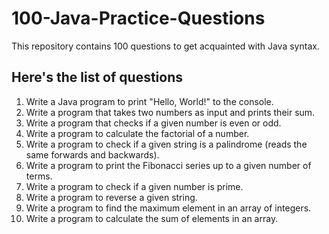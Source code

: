 # 100-Java-Practice-Questions
This repository contains 100 questions to get acquainted with Java syntax.

## Here's the list of questions
1. Write a Java program to print "Hello, World!" to the console.
2. Write a program that takes two numbers as input and prints their sum.
3. Write a program that checks if a given number is even or odd.
4. Write a program to calculate the factorial of a number.
5. Write a program to check if a given string is a palindrome (reads the same forwards and backwards).
6. Write a program to print the Fibonacci series up to a given number of terms.
7. Write a program to check if a given number is prime.
8. Write a program to reverse a given string.
9. Write a program to find the maximum element in an array of integers.
10. Write a program to calculate the sum of elements in an array.
